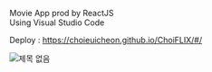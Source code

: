 Movie App prod by ReactJS</br>
Using Visual Studio Code

Deploy : https://choieuicheon.github.io/ChoiFLIX/#/

![제목 없음](https://github.com/ChoiEuiCheon/ChoiFLIX/assets/103105033/8e3ef115-1ffd-4f11-ad53-5effff78ce39)
